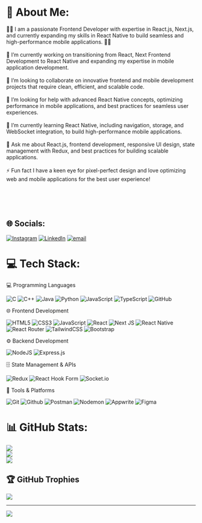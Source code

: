# 💫 About Me:
👨‍💻 I am a passionate Frontend Developer with expertise in React.js, Next.js, and currently expanding my skills in React Native to build seamless and high-performance mobile applications. 🚀📱<br><br>🔭 I’m currently working on transitioning from React, Next Frontend Development to React Native and expanding my expertise in mobile application development.<br><br>👯 I’m looking to collaborate on innovative frontend and mobile development projects that require clean, efficient, and scalable code.<br><br>🤝 I’m looking for help with advanced React Native concepts, optimizing performance in mobile applications, and best practices for seamless user experiences.<br><br>🌱 I’m currently learning React Native, including navigation, storage, and WebSocket integration, to build high-performance mobile applications.<br><br>💬 Ask me about React.js, frontend development, responsive UI design, state management with Redux, and best practices for building scalable applications.<br><br>⚡ Fun fact I have a keen eye for pixel-perfect design and love optimizing web and mobile applications for the best user experience!<br><br><br><br><br>

## 🌐 Socials:
[![Instagram](https://img.shields.io/badge/Instagram-%23E4405F.svg?logo=Instagram&logoColor=white)](https://instagram.com/bracerishu) [![LinkedIn](https://img.shields.io/badge/LinkedIn-%230077B5.svg?logo=linkedin&logoColor=white)](https://linkedin.com/in/sanjeev-kumar-a58852252) [![email](https://img.shields.io/badge/Email-D14836?logo=gmail&logoColor=white)](mailto:bhardwajsanjeev98055@gmail.com) 

# 💻 Tech Stack:
💻 Programming Languages

![C](https://img.shields.io/badge/c-%2300599C.svg?style=for-the-badge&logo=c&logoColor=white) ![C++](https://img.shields.io/badge/c++-%2300599C.svg?style=for-the-badge&logo=c%2B%2B&logoColor=white) ![Java](https://img.shields.io/badge/java-%23ED8B00.svg?style=for-the-badge&logo=openjdk&logoColor=white) ![Python](https://img.shields.io/badge/python-3670A0?style=for-the-badge&logo=python&logoColor=ffdd54) ![JavaScript](https://img.shields.io/badge/javascript-%23323330.svg?style=for-the-badge&logo=javascript&logoColor=%23F7DF1E) ![TypeScript](https://img.shields.io/badge/typescript-%23007ACC.svg?style=for-the-badge&logo=typescript&logoColor=white) ![GitHub](https://img.shields.io/badge/github-%23121011.svg?style=for-the-badge&logo=github&logoColor=white)

🌐 Frontend Development

![HTML5](https://img.shields.io/badge/html5-%23E34F26.svg?style=for-the-badge&logo=html5&logoColor=white) ![CSS3](https://img.shields.io/badge/css3-%231572B6.svg?style=for-the-badge&logo=css3&logoColor=white) ![JavaScript](https://img.shields.io/badge/javascript-%23323330.svg?style=for-the-badge&logo=javascript&logoColor=%23F7DF1E) ![React](https://img.shields.io/badge/react-%2320232a.svg?style=for-the-badge&logo=react&logoColor=%2361DAFB) ![Next JS](https://img.shields.io/badge/Next-black?style=for-the-badge&logo=next.js&logoColor=white) ![React Native](https://img.shields.io/badge/react_native-%2320232a.svg?style=for-the-badge&logo=react&logoColor=%2361DAFB) ![React Router](https://img.shields.io/badge/React_Router-CA4245?style=for-the-badge&logo=react-router&logoColor=white) ![TailwindCSS](https://img.shields.io/badge/tailwindcss-%2338B2AC.svg?style=for-the-badge&logo=tailwind-css&logoColor=white) ![Bootstrap](https://img.shields.io/badge/bootstrap-%238511FA.svg?style=for-the-badge&logo=bootstrap&logoColor=white)

⚙️ Backend Development

![NodeJS](https://img.shields.io/badge/node.js-6DA55F?style=for-the-badge&logo=node.js&logoColor=white) ![Express.js](https://img.shields.io/badge/express.js-%23404d59.svg?style=for-the-badge&logo=express&logoColor=%2361DAFB)

🗄️ State Management & APIs

![Redux](https://img.shields.io/badge/redux-%23593d88.svg?style=for-the-badge&logo=redux&logoColor=white) ![React Hook Form](https://img.shields.io/badge/React%20Hook%20Form-%23EC5990.svg?style=for-the-badge&logo=reacthookform&logoColor=white) ![Socket.io](https://img.shields.io/badge/Socket.io-black?style=for-the-badge&logo=socket.io&badgeColor=010101) 

🔧 Tools & Platforms

![Git](https://img.shields.io/badge/git-%23F05033.svg?style=for-the-badge&logo=git&logoColor=white) ![Github](https://img.shields.io/badge/git-%23F05033.svg?style=for-the-badge&logo=git&logoColor=white](https://img.shields.io/badge/github-%23121011.svg?style=for-the-badge&logo=github&logoColor=white)) ![Postman](https://img.shields.io/badge/Postman-FF6C37?style=for-the-badge&logo=postman&logoColor=white) ![Nodemon](https://img.shields.io/badge/NODEMON-%23323330.svg?style=for-the-badge&logo=nodemon&logoColor=%BBDEAD) ![Appwrite](https://img.shields.io/badge/Appwrite-%23FD366E.svg?style=for-the-badge&logo=appwrite&logoColor=white) ![Figma](https://img.shields.io/badge/figma-%23F24E1E.svg?style=for-the-badge&logo=figma&logoColor=white)  

# 📊 GitHub Stats:
![](https://github-readme-stats.vercel.app/api?username=Sanjeev-Kumar08&theme=dark&hide_border=false&include_all_commits=false&count_private=false)<br/>
![](https://github-readme-streak-stats.herokuapp.com/?user=Sanjeev-Kumar08&theme=dark&hide_border=false)<br/>
![](https://github-readme-stats.vercel.app/api/top-langs/?username=Sanjeev-Kumar08&theme=dark&hide_border=false&include_all_commits=false&count_private=false&layout=compact)

## 🏆 GitHub Trophies
![](https://github-profile-trophy.vercel.app/?username=Sanjeev-Kumar08&theme=radical&no-frame=false&no-bg=true&margin-w=4)

---
[![](https://visitcount.itsvg.in/api?id=Sanjeev-Kumar08&icon=0&color=0)](https://visitcount.itsvg.in)

<!-- Proudly created with GPRM ( https://gprm.itsvg.in ) -->
